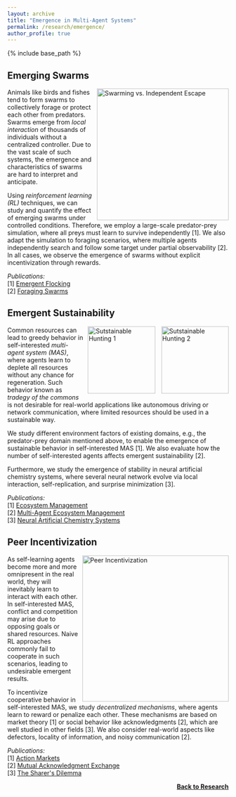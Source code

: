 ```yaml
---
layout: archive
title: "Emergence in Multi-Agent Systems"
permalink: /research/emergence/
author_profile: true
---
```


{% include base_path %}

## Emerging Swarms

<img src="https://thomyphan.github.io/images/research/emergence_research.png" title="Predator-Prey Domain" style="float:right; width:225pt;padding-left:10px;"  alt="Swarming vs. Independent Escape"/>

Animals like birds and fishes tend to form swarms to collectively forage or protect each other from predators. Swarms emerge from *local interaction* of thousands of individuals without a centralized controller. Due to the vast scale of such systems, the emergence and characteristics of swarms are hard to interpret and anticipate.

Using *reinforcement learning (RL)* techniques, we can study and quantify the effect of emerging swarms under controlled conditions. Therefore, we employ a large-scale predator-prey simulation, where all preys must learn to survive independently [1]. We also adapt the simulation to foraging scenarios, where multiple agents independently search and follow some target under partial observability [2]. In all cases, we observe the emergence of swarms without explicit incentivization through rewards.

*Publications:*  
[1] [Emergent Flocking](https://thomyphan.github.io/publication/2019-07-01-alife-hahn)  
[2] [Foraging Swarms](https://thomyphan.github.io/publication/2020-07-01-alife-hahn)  

## Emergent Sustainability

<span style="float:right">
<img src="https://thomyphan.github.io/images/research/sustainable_hunting1.gif" title="Sutstainable Hunting with Multiple Predators" style="width:115pt;padding-left:10px;" alt="Sutstainable Hunting 1"/> <img src="https://thomyphan.github.io/images/research/sustainable_hunting2.gif" title="Sutstainable Hunting with Multiple Predators" style="width:115pt;padding-left:10px;" alt="Sutstainable Hunting 2"/>
</span>

Common resources can lead to greedy behavior in self-interested *multi-agent system (MAS)*, where agents learn to deplete all resources without any chance for regeneration. Such behavior known as *tradegy of the commons* is not desirable for real-world applications like autonomous driving or network communication, where limited resources should be used in a sustainable way.

We study different environment factors of existing domains, e.g., the predator-prey domain mentioned above, to enable the emergence of sustainable behavior in self-interested MAS [1]. We also evaluate how the number of self-interested agents affects emergent sustainability [2].

Furthermore, we study the emergence of stability in neural artificial chemistry systems, where several neural network evolve via local interaction, self-replication, and surprise minimization [3].

*Publications:*  
[1] [Ecosystem Management](https://thomyphan.github.io/publication/2020-07-01-alife-ritz)  
[2] [Multi-Agent Ecosystem Management](https://thomyphan.github.io/publication/2021-07-01-alife-ritz)  
[3] [Neural Artificial Chemistry Systems](https://thomyphan.github.io/publication/2023-07-01-alife-zorn)

## Peer Incentivization

<img src="https://thomyphan.github.io/images/research/peer_incentivization.png" title="Peer Incentivization" style="float:right; width:250pt;padding-left:10px;" alt="Peer Incentivization"/>

As self-learning agents become more and more omnipresent in the real world, they will inevitably learn to interact with each other. In self-interested MAS, conflict and competition may arise due to opposing goals or shared resources. Naive RL approaches commonly fail to cooperate in such scenarios, leading to undesirable emergent results.

To incentivize cooperative behavior in self-interested MAS, we study *decentralized mechanisms*, where agents learn to reward or penalize each other. These mechanisms are based on market theory [1] or social behavior like acknowledgments [2], which are well studied in other fields [3]. We also consider real-world aspects like defectors, locality of information, and noisy communication [2].

*Publications:*  
[1] [Action Markets](https://thomyphan.github.io/publication/2018-08-01-icann-schmid)  
[2] [Mutual Acknowledgment Exchange](https://thomyphan.github.io/publication/2022-05-01-aamas-phan)  
[3] [The Sharer's Dilemma](https://thomyphan.github.io/publication/2018-11-01-isola-belzner)  

<div style="float: right;">
    <a href="https://thomyphan.github.io/research/"><strong>Back to Research</strong></a>
</div>